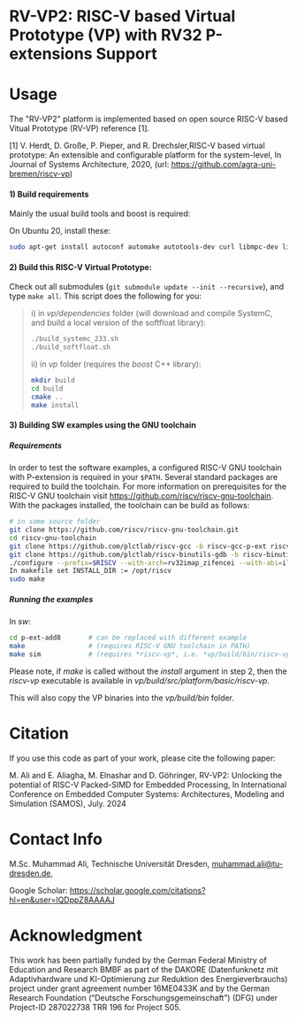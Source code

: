 # RV-VP2: RISC-V based Virtual Prototype (VP) with RV32 P-extensions Support

# Usage
The "RV-VP2" platform is implemented based on open source RISC-V based Vitual Prototype (RV-VP) reference [1].

[1] V. Herdt, D. Große, P. Pieper, and R. Drechsler,RISC-V based virtual prototype: An extensible and configurable platform for the system-level, In Journal of Systems Architecture, 2020, (url: https://github.com/agra-uni-bremen/riscv-vp)

#### 1) Build requirements

Mainly the usual build tools and boost is required:

On Ubuntu 20, install these:
```bash
sudo apt-get install autoconf automake autotools-dev curl libmpc-dev libmpfr-dev libgmp-dev gawk build-essential bison flex texinfo libgoogle-perftools-dev libtool patchutils bc zlib1g-dev libexpat-dev libboost-iostreams-dev libboost-program-options-dev libboost-log-dev qt5-default
```

#### 2) Build this RISC-V Virtual Prototype:


Check out all submodules (`git submodule update --init --recursive`), and type `make all`. This script does the following for you:

>
>i) in *vp/dependencies* folder (will download and compile SystemC, and build a local version of the softfloat library):
>
>```bash
>./build_systemc_233.sh
>./build_softfloat.sh
>```
>
>
>ii) in *vp* folder (requires the *boost* C++ library):
> 
>```bash
>mkdir build
>cd build
>cmake ..
>make install
>```

#### 3) Building SW examples using the GNU toolchain

##### Requirements

In order to test the software examples, a configured RISC-V GNU toolchain with P-extension is required in your `$PATH`.
Several standard packages are required to build the toolchain.
For more information on prerequisites for the RISC-V GNU toolchain visit https://github.com/riscv/riscv-gnu-toolchain.
With the packages installed, the toolchain can be build as follows:

```bash
# in some source folder
git clone https://github.com/riscv/riscv-gnu-toolchain.git
cd riscv-gnu-toolchain
git clone https://github.com/plctlab/riscv-gcc -b riscv-gcc-p-ext riscv-gcc-p-ext
git clone https://github.com/plctlab/riscv-binutils-gdb -b riscv-binutils-p-ext riscv-binutils-p-ext
./configure --prefix=$RISCV --with-arch=rv32imap_zifencei --with-abi=ilp32 --with-gcc-src=pwd/riscv-gcc-p-ext --with-binutils-src=pwd/riscv-binutils-p-ext
In makefile set INSTALL_DIR := /opt/riscv
sudo make
```

##### Running the examples

In *sw*:

```bash
cd p-ext-add8	    # can be replaced with different example
make                # (requires RISC-V GNU toolchain in PATH)
make sim            # (requires *riscv-vp*, i.e. *vp/build/bin/riscv-vp*, executable in PATH)
```

Please note, if *make* is called without the *install* argument in step 2, then the *riscv-vp* executable is available in *vp/build/src/platform/basic/riscv-vp*.

This will also copy the VP binaries into the *vp/build/bin* folder.

# Citation
If you use this code as part of your work, please cite the following paper:

M. Ali and E. Aliagha, M. Elnashar and D. Göhringer, RV-VP2: Unlocking the potential of RISC-V Packed-SIMD for Embedded Processing, In International Conference on Embedded Computer Systems: Architectures, Modeling and Simulation (SAMOS), July. 2024

# Contact Info
M.Sc. Muhammad Ali, Technische Universität Dresden, muhammad.ali@tu-dresden.de,

Google Scholar: https://scholar.google.com/citations?hl=en&user=lQDppZ8AAAAJ

# Acknowledgment
This work has been partially funded by the German Federal Ministry of Education and Research BMBF as part of the DAKORE (Datenfunknetz mit Adaptivhardware und KI-Optimierung zur Reduktion des Energieverbrauchs) project under grant agreement number 16ME0433K and by the German Research Foundation (“Deutsche Forschungsgemeinschaft”) (DFG) under Project-ID 287022738 TRR 196 for Project S05.